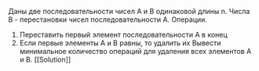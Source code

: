 Даны две последовательности чисел A и B одинаковой длины n. Числа B - перестановки чисел последовательности A.
Операции.
1) Переставить первый элемент последовательности A в конец
2) Если первые элементы A и B равны, то удалить их
Вывести минимальное количество операций для удаления всех элементов A и B.
[[Solution]]

